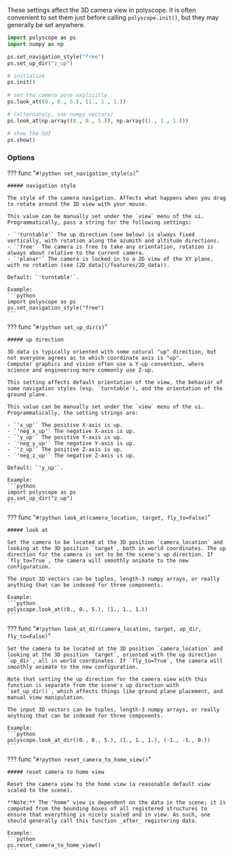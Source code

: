 These settings affect the 3D camera view in polyscope. It is often convenient to set them just before calling `polyscope.init()`, but they may generally be set anywhere.

```python
import polyscope as ps
import numpy as np

ps.set_navigation_style("free")
ps.set_up_dir("z_up")

# initialize
ps.init()
   
# set the camera pose explicitly
ps.look_at((0., 0., 5.), (1., 1., 1.))

# (alternately, use numpy vectors)
ps.look_at(np.array((0., 0., 5.)), np.array((1., 1., 1.)))

# show the GUI
ps.show()
```

### Options

??? func "`#!python set_navigation_style(s)`"

    ##### navigation style
   
    The style of the camera navigation. Affects what happens when you drag to rotate around the 3D view with your mouse.

    This value can be manually set under the `view` menu of the ui. Programmatically, pass a string for the following settings:

    - `'turntable'` The up direction (see below) is always fixed vertically, with rotation along the azumith and altitude directions.
    - `'free'` The camera is free to take any orientation, rotation is always about relative to the current camera.
    - `'planar'` The camera is locked in to a 2D view of the XY plane, with no rotation (see [2D data](/features/2D_data)).

    Default: `'turntable'`.

    Example:
    ```python
    import polyscope as ps
    ps.set_navigation_style("free")
    ```

??? func "`#!python set_up_dir(s)`"

    ##### up direction

    3D data is typically oriented with some natural "up" direction, but not everyone agrees as to which coordinate axis is "up".
    Computer graphics and vision often use a Y-up convention, where science and engineering more commonly use Z-up.

    This setting affects default orientation of the view, the behavior of some navigation styles (esp. `turntable`), and the orientation of the ground plane.

    This value can be manually set under the `view` menu of the ui. Programmatically, the setting strings are:

    - `'x_up'` The positive X-axis is up.
    - `'neg_x_up'` The negative X-axis is up.
    - `'y_up'` The positive Y-axis is up.
    - `'neg_y_up'` The negative Y-axis is up.
    - `'z_up'` The positive Z-axis is up.
    - `'neg_z_up'` The negative Z-axis is up.
   
    Default: `'y_up'`.

    Example:
    ```python
    import polyscope as ps
    ps.set_up_dir("z_up")
    ```


??? func "`#!python look_at(camera_location, target, fly_to=False)`"

    ##### look at

    Set the camera to be located at the 3D position `camera_location` and looking at the 3D position `target`, both in world coordinates. The up direction for the camera is set to be the scene's up direction. If `fly_to=True`, the camera will smoothly animate to the new configuration.

    The input 3D vectors can be tuples, length-3 numpy arrays, or really anything that can be indexed for three components.

    Example:
    ```python
    polyscope.look_at((0., 0., 5.), (1., 1., 1.))
    ```

??? func "`#!python look_at_dir(camera_location, target, up_dir, fly_to=False)`"
    
    Set the camera to be located at the 3D position `camera_location` and looking at the 3D position `target`, oriented with the up direction `up_dir`, all in world coordinates. If `fly_to=True`, the camera will smoothly animate to the new configuration.

    Note that setting the up direction for the camera view with this function is separate from the scene's up direction with `set_up_dir()`, which affects things like ground plane placement, and manual view manipulation.

    The input 3D vectors can be tuples, length-3 numpy arrays, or really anything that can be indexed for three components.

    Example:
    ```python
    polyscope.look_at_dir((0., 0., 5.), (1., 1., 1.), (-1., -1., 0.))
    ```

??? func "`#!python reset_camera_to_home_view()`"

    ##### reset camera to home view

    Reset the camera view to the home view (a reasonable default view scaled to the scene).

    **Note:** The "home" view is dependent on the data in the scene; it is computed from the bounding boxes of all registered structures to ensure that everything is nicely scaled and in view. As such, one should generally call this function _after_ registering data.

    Example:
    ```python
    ps.reset_camera_to_home_view()
    ```
